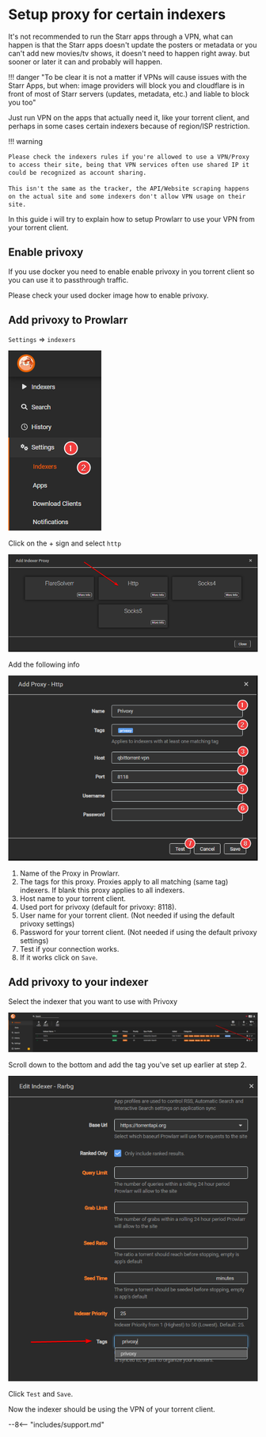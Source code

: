# Setup proxy for certain indexers

It's not recommended to run the Starr apps through a VPN, what can happen is that the Starr apps doesn't update the posters or metadata or you can't add new movies/tv shows, it doesn't need to happen right away. but sooner or later it can and probably will happen.

!!! danger "To be clear it is not a matter if VPNs will cause issues with the Starr Apps, but when: image providers will block you and cloudflare is in front of most of Starr servers (updates, metadata, etc.) and liable to block you too"

Just run VPN on the apps that actually need it, like your torrent client, and perhaps in some cases certain indexers because of region/ISP restriction.

!!! warning

    Please check the indexers rules if you're allowed to use a VPN/Proxy to access their site, being that VPN services often use shared IP it could be recognized as account sharing.

    This isn't the same as the tracker, the API/Website scraping happens on the actual site and some indexers don't allow VPN usage on their site.

In this guide i will try to explain how to setup Prowlarr to use your VPN from your torrent client.

## Enable privoxy

If you use docker you need to enable enable privoxy in you torrent client so you can use it to passthrough traffic.

Please check your used docker image how to enable privoxy.

## Add privoxy to Prowlarr

`Settings` => `indexers`

![Settings => images](images/settings-indexers.png)

Click on the + sign and select `http`

![Add Indexers](images/add-indexer-proxy-http.png)

Add the following info

![Add Proxy http](images/add-proxy-http.png)

1. Name of the Proxy in Prowlarr.
1. The tags for this proxy. Proxies apply to all matching (same tag) indexers. If blank this proxy applies to all indexers.
1. Host name to your torrent client.
1. Used port for privoxy (default for privoxy: 8118).
1. User name for your torrent client. (Not needed if using the default privoxy settings)
1. Password for your torrent client. (Not needed if using the default privoxy settings)
1. Test if your connection works.
1. If it works click on `Save`.

## Add privoxy to your indexer

Select the indexer that you want to use with Privoxy

![Select Indexer](images/select-indexer.png)

Scroll down to the bottom and add the tag you've set up earlier at step 2.

![Add tag to indexer](images/add-tag-to-indexer-privoxy.png)

Click `Test` and `Save`.

Now the indexer should be using the VPN of your torrent client.

--8<-- "includes/support.md"
